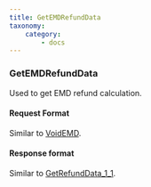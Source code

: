 ```yaml
---
title: GetEMDRefundData
taxonomy:
    category:
        - docs
---
```


### GetEMDRefundData

Used to get EMD refund calculation.

#### Request Format

Similar to [VoidEMD](/avia/request/voidemd).

#### Response format

Similar to [GetRefundData\_1\_1](/avia/request/getrefunddata).
